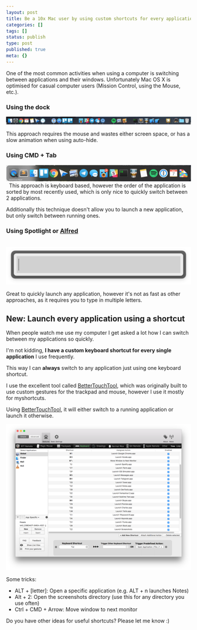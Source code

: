 ```yaml
---
layout: post
title: Be a 10x Mac user by using custom shortcuts for every application you use
categories: []
tags: []
status: publish
type: post
published: true
meta: {}
---
```


One of the most common activities when using a computer is switching between applications and their windows. Unfortunately Mac OS X is optimised for casual computer users (Mission Control, using the Mouse, etc.).

### Using the dock

      
![](/squarespace_images/static_545299aae4b0e9514fe30c95_54529a29e4b025a90f45cc50_57367d8e0442629b01978961_1463188911815__img.png_)


This approach requires the mouse and wastes either screen space, or has a slow animation when using auto-hide.

### Using CMD + Tab
  
      
![](/squarespace_images/static_545299aae4b0e9514fe30c95_54529a29e4b025a90f45cc50_57367cab60b5e913543c4168_1463188657155__img.png_)
 
This approach is keyboard based, however the order of the application is sorted by most recently used, which is only nice to quickly switch between 2 applications.

Additionally this technique doesn't allow you to launch a new application, but only switch between running ones.

### Using Spotlight or [Alfred](https://www.alfredapp.com/)
 
![](/squarespace_images/static_545299aae4b0e9514fe30c95_54529a29e4b025a90f45cc50_57367cc060b5e913543c41ce_1463188674683__img.png_)

Great to quickly launch any application, however it's not as fast as other approaches, as it requires you to type in multiple letters.


## New: Launch every application using a shortcut

When people watch me use my computer I get asked a lot how I can switch between my applications so quickly.

I'm not kidding, **I have a custom keyboard shortcut for every single application** I use frequently.

This way I can **always** switch to any application just using one keyboard shortcut. 

I use the excellent tool called [BetterTouchTool](https://www.boastr.net/), which was originally built to use custom gestures for the trackpad and mouse, however I use it mostly for myshortcuts. 

Using [BetterTouchTool](https://www.boastr.net/), it will either switch to a running application or launch it otherwise.
  
![](/squarespace_images/static_545299aae4b0e9514fe30c95_54529a29e4b025a90f45cc50_57367d3f4d088e9a0cbf2fa3_1463188807771__img.png_)


Some tricks:

* ALT + [letter]: Open a specific application (e.g. ALT + n launches Notes)
* Alt + 2: Open the screenshots directory (use this for any directory you use often)
* Ctrl + CMD + Arrow: Move window to next monitor

Do you have other ideas for useful shortcuts? Please let me know :)
